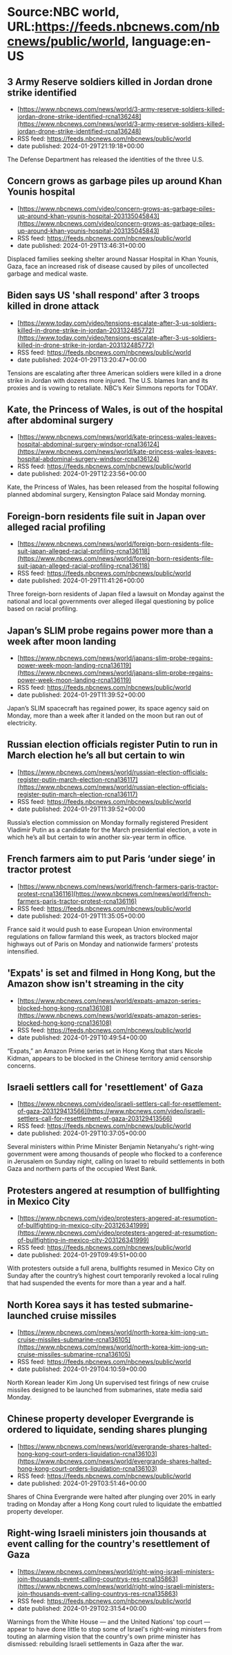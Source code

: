 # Source:NBC world, URL:https://feeds.nbcnews.com/nbcnews/public/world, language:en-US

## 3 Army Reserve soldiers killed in Jordan drone strike identified
 - [https://www.nbcnews.com/news/world/3-army-reserve-soldiers-killed-jordan-drone-strike-identified-rcna136248](https://www.nbcnews.com/news/world/3-army-reserve-soldiers-killed-jordan-drone-strike-identified-rcna136248)
 - RSS feed: https://feeds.nbcnews.com/nbcnews/public/world
 - date published: 2024-01-29T21:19:18+00:00

The Defense Department has released the identities of the three U.S.

## Concern grows as garbage piles up around Khan Younis hospital
 - [https://www.nbcnews.com/video/concern-grows-as-garbage-piles-up-around-khan-younis-hospital-203135045843](https://www.nbcnews.com/video/concern-grows-as-garbage-piles-up-around-khan-younis-hospital-203135045843)
 - RSS feed: https://feeds.nbcnews.com/nbcnews/public/world
 - date published: 2024-01-29T13:46:31+00:00

Displaced families seeking shelter around Nassar Hospital in Khan Younis, Gaza, face an increased risk of disease caused by piles of uncollected garbage and medical waste.

## Biden says US 'shall respond' after 3 troops killed in drone attack
 - [https://www.today.com/video/tensions-escalate-after-3-us-soldiers-killed-in-drone-strike-in-jordan-203132485772](https://www.today.com/video/tensions-escalate-after-3-us-soldiers-killed-in-drone-strike-in-jordan-203132485772)
 - RSS feed: https://feeds.nbcnews.com/nbcnews/public/world
 - date published: 2024-01-29T13:20:47+00:00

Tensions are escalating after three American soldiers were killed in a drone strike in Jordan with dozens more injured. The U.S. blames Iran and its proxies and is vowing to retaliate. NBC’s Keir Simmons reports for TODAY.

## Kate, the Princess of Wales, is out of the hospital after abdominal surgery
 - [https://www.nbcnews.com/news/world/kate-princess-wales-leaves-hospital-abdominal-surgery-windsor-rcna136124](https://www.nbcnews.com/news/world/kate-princess-wales-leaves-hospital-abdominal-surgery-windsor-rcna136124)
 - RSS feed: https://feeds.nbcnews.com/nbcnews/public/world
 - date published: 2024-01-29T12:23:56+00:00

Kate, the Princess of Wales, has been released from the hospital following planned abdominal surgery, Kensington Palace said Monday morning.

## Foreign-born residents file suit in Japan over alleged racial profiling
 - [https://www.nbcnews.com/news/world/foreign-born-residents-file-suit-japan-alleged-racial-profiling-rcna136118](https://www.nbcnews.com/news/world/foreign-born-residents-file-suit-japan-alleged-racial-profiling-rcna136118)
 - RSS feed: https://feeds.nbcnews.com/nbcnews/public/world
 - date published: 2024-01-29T11:41:26+00:00

Three foreign-born residents of Japan filed a lawsuit on Monday against the national and local governments over alleged illegal questioning by police based on racial profiling.

## Japan’s SLIM probe regains power more than a week after moon landing
 - [https://www.nbcnews.com/news/world/japans-slim-probe-regains-power-week-moon-landing-rcna136119](https://www.nbcnews.com/news/world/japans-slim-probe-regains-power-week-moon-landing-rcna136119)
 - RSS feed: https://feeds.nbcnews.com/nbcnews/public/world
 - date published: 2024-01-29T11:39:52+00:00

Japan’s SLIM spacecraft has regained power, its space agency said on Monday, more than a week after it landed on the moon but ran out of electricity.

## Russian election officials register Putin to run in March election he’s all but certain to win
 - [https://www.nbcnews.com/news/world/russian-election-officials-register-putin-march-election-rcna136117](https://www.nbcnews.com/news/world/russian-election-officials-register-putin-march-election-rcna136117)
 - RSS feed: https://feeds.nbcnews.com/nbcnews/public/world
 - date published: 2024-01-29T11:39:52+00:00

Russia’s election commission on Monday formally registered President Vladimir Putin as a candidate for the March presidential election, a vote in which he’s all but certain to win another six-year term in office.

## French farmers aim to put Paris ‘under siege’ in tractor protest
 - [https://www.nbcnews.com/news/world/french-farmers-paris-tractor-protest-rcna136116](https://www.nbcnews.com/news/world/french-farmers-paris-tractor-protest-rcna136116)
 - RSS feed: https://feeds.nbcnews.com/nbcnews/public/world
 - date published: 2024-01-29T11:35:05+00:00

France said it would push to ease European Union environmental regulations on fallow farmland this week, as tractors blocked major highways out of Paris on Monday and nationwide farmers’ protests intensified.

## 'Expats' is set and filmed in Hong Kong, but the Amazon show isn't streaming in the city
 - [https://www.nbcnews.com/news/world/expats-amazon-series-blocked-hong-kong-rcna136108](https://www.nbcnews.com/news/world/expats-amazon-series-blocked-hong-kong-rcna136108)
 - RSS feed: https://feeds.nbcnews.com/nbcnews/public/world
 - date published: 2024-01-29T10:49:54+00:00

“Expats,” an Amazon Prime series set in Hong Kong that stars Nicole Kidman, appears to be blocked in the Chinese territory amid censorship concerns.

## Israeli settlers call for 'resettlement' of Gaza
 - [https://www.nbcnews.com/video/israeli-settlers-call-for-resettlement-of-gaza-203129413566](https://www.nbcnews.com/video/israeli-settlers-call-for-resettlement-of-gaza-203129413566)
 - RSS feed: https://feeds.nbcnews.com/nbcnews/public/world
 - date published: 2024-01-29T10:37:05+00:00

Several ministers within Prime Minister Benjamin Netanyahu's right-wing government were among thousands of people who flocked to a conference in Jerusalem on Sunday night, calling on Israel to rebuild settlements in both Gaza and northern parts of the occupied West Bank.

## Protesters angered at resumption of bullfighting in Mexico City
 - [https://www.nbcnews.com/video/protesters-angered-at-resumption-of-bullfighting-in-mexico-city-203126341999](https://www.nbcnews.com/video/protesters-angered-at-resumption-of-bullfighting-in-mexico-city-203126341999)
 - RSS feed: https://feeds.nbcnews.com/nbcnews/public/world
 - date published: 2024-01-29T09:49:51+00:00

With protesters outside a full arena, bullfights resumed in Mexico City on Sunday after the country’s highest court temporarily revoked a local ruling that had suspended the events for more than a year and a half.

## North Korea says it has tested submarine-launched cruise missiles
 - [https://www.nbcnews.com/news/world/north-korea-kim-jong-un-cruise-missiles-submarine-rcna136105](https://www.nbcnews.com/news/world/north-korea-kim-jong-un-cruise-missiles-submarine-rcna136105)
 - RSS feed: https://feeds.nbcnews.com/nbcnews/public/world
 - date published: 2024-01-29T04:10:59+00:00

North Korean leader Kim Jong Un supervised test firings of new cruise missiles designed to be launched from submarines, state media said Monday.

## Chinese property developer Evergrande is ordered to liquidate, sending shares plunging
 - [https://www.nbcnews.com/news/world/evergrande-shares-halted-hong-kong-court-orders-liquidation-rcna136103](https://www.nbcnews.com/news/world/evergrande-shares-halted-hong-kong-court-orders-liquidation-rcna136103)
 - RSS feed: https://feeds.nbcnews.com/nbcnews/public/world
 - date published: 2024-01-29T03:51:46+00:00

Shares of China Evergrande were halted after plunging over 20% in early trading on Monday after a Hong Kong court ruled to liquidate the embattled property developer.

## Right-wing Israeli ministers join thousands at event calling for the country's resettlement of Gaza
 - [https://www.nbcnews.com/news/world/right-wing-israeli-ministers-join-thousands-event-calling-countrys-res-rcna135863](https://www.nbcnews.com/news/world/right-wing-israeli-ministers-join-thousands-event-calling-countrys-res-rcna135863)
 - RSS feed: https://feeds.nbcnews.com/nbcnews/public/world
 - date published: 2024-01-29T02:31:54+00:00

Warnings from the White House — and the United Nations' top court — appear to have done little to stop some of Israel's right-wing ministers from touting an alarming vision that the country's own prime minister has dismissed: rebuilding Israeli settlements in Gaza after the war.

